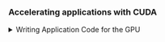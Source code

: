 ### Accelerating applications with CUDA

<details>
  <summary> Writing Application Code for the GPU </summary>

 ####   Writing Application Code for the GPU
CUDA provides extensions for many common programming languages, in the case of this lab, C/C++. <br>
These language extensions easily allow developers to run functions in their source code on a GPU.

Below is a .cu file (.cu is the file extension for CUDA-accelerated programs). <br>
It contains two functions, the first which will run on the CPU, the second which will run on the GPU. 
Spend a little time identifying the differences between the functions, both in terms of how they are defined, and how they are invoked.

```cuda
void CPUFunction()
{
  printf("This function is defined to run on the CPU.\n");
}

__global__ void GPUFunction()
{
  printf("This function is defined to run on the GPU.\n");
}

int main()
{
  CPUFunction();

  GPUFunction<<<1, 1>>>();
  cudaDeviceSynchronize();
}
</details>

```
